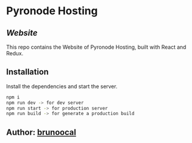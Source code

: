 # Pyronode Hosting
## _Website_

This repo contains the Website of Pyronode Hosting, built with React and Redux.

## Installation
Install the dependencies and start the server.

```sh
npm i
npm run dev -> for dev server
npm run start -> for production server
npm run build -> for generate a production build
```

## Author: [brunoocal](https://github.com/brunoocal)
